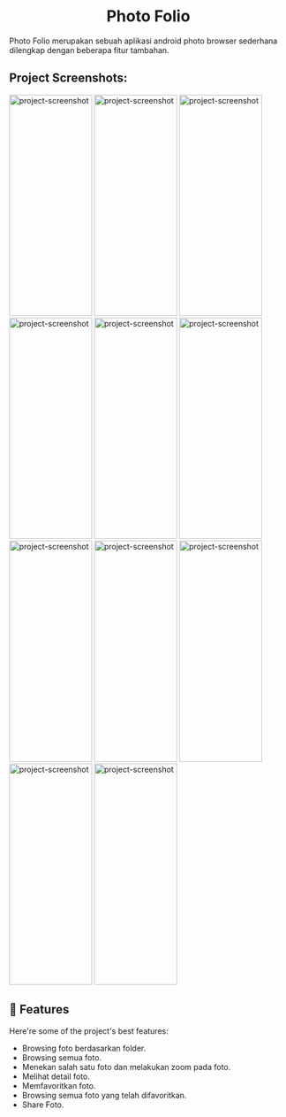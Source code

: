<h1 align="center" id="title">Photo Folio</h1>

<p id="description">Photo Folio merupakan sebuah aplikasi android photo browser sederhana dilengkap dengan beberapa fitur tambahan.</p>

<h2>Project Screenshots:</h2>

<img src="https://firebasestorage.googleapis.com/v0/b/kotlinlab-3ecaa.appspot.com/o/282855.jpg?alt=media&amp;token=cc35ff41-d356-4f9a-b0c0-0fca7504feaf&amp;_gl=1*o7d8nw*_ga*MTE0MDk4NDE2Mi4xNjY3MjA5ODE2*_ga_CW55HF8NVT*MTY4NjE0NDc3Ni4zMi4xLjE2ODYxNDQ4MjQuMC4wLjA|width=1px" alt="project-screenshot" width="150" height="400/">

<img src="https://firebasestorage.googleapis.com/v0/b/kotlinlab-3ecaa.appspot.com/o/282854.jpg?alt=media&amp;token=92fef3e4-b6c1-452c-aac5-c40dd67f2f42&amp;_gl=1*e3md0j*_ga*MTE0MDk4NDE2Mi4xNjY3MjA5ODE2*_ga_CW55HF8NVT*MTY4NjE0NDc3Ni4zMi4xLjE2ODYxNDQ4MjguMC4wLjA" alt="project-screenshot" width="150" height="400/">

<img src="https://firebasestorage.googleapis.com/v0/b/kotlinlab-3ecaa.appspot.com/o/282853.jpg?alt=media&amp;token=a21d05cd-5bef-4a20-b075-8b07d6a04247&amp;_gl=1*1eekdwz*_ga*MTE0MDk4NDE2Mi4xNjY3MjA5ODE2*_ga_CW55HF8NVT*MTY4NjE0NDc3Ni4zMi4xLjE2ODYxNDQ4ODMuMC4wLjA." alt="project-screenshot" width="150" height="400/">

<img src="https://firebasestorage.googleapis.com/v0/b/kotlinlab-3ecaa.appspot.com/o/282851.jpg?alt=media&amp;token=bb13d752-bfa2-4255-9cbf-0f2aff601b6f&amp;_gl=1*1hxgmnk*_ga*MTE0MDk4NDE2Mi4xNjY3MjA5ODE2*_ga_CW55HF8NVT*MTY4NjE0NDc3Ni4zMi4xLjE2ODYxNDQ5MzguMC4wLjA." alt="project-screenshot" width="150" height="400/">

<img src="https://firebasestorage.googleapis.com/v0/b/kotlinlab-3ecaa.appspot.com/o/282852.jpg?alt=media&amp;token=0e6b77eb-992d-4b1f-b915-d34c7581bb7c&amp;_gl=1*1tzph7u*_ga*MTE0MDk4NDE2Mi4xNjY3MjA5ODE2*_ga_CW55HF8NVT*MTY4NjE0NDc3Ni4zMi4xLjE2ODYxNDQ4ODguMC4wLjA." alt="project-screenshot" width="150" height="400/">

<img src="https://firebasestorage.googleapis.com/v0/b/kotlinlab-3ecaa.appspot.com/o/282850.jpg?alt=media&amp;token=7bd59bb0-9604-484b-b61c-7704da8f44d3&amp;_gl=1*1fkvbgx*_ga*MTE0MDk4NDE2Mi4xNjY3MjA5ODE2*_ga_CW55HF8NVT*MTY4NjE0NDc3Ni4zMi4xLjE2ODYxNDQ5NDYuMC4wLjA." alt="project-screenshot" width="150" height="400/">

<img src="https://firebasestorage.googleapis.com/v0/b/kotlinlab-3ecaa.appspot.com/o/282848.jpg?alt=media&amp;token=aa967204-35b9-4c3a-abb2-0e91330703af&amp;_gl=1*1lu4ytb*_ga*MTE0MDk4NDE2Mi4xNjY3MjA5ODE2*_ga_CW55HF8NVT*MTY4NjE0NDc3Ni4zMi4xLjE2ODYxNDUwMDguMC4wLjA." alt="project-screenshot" width="150" height="400/">

<img src="https://firebasestorage.googleapis.com/v0/b/kotlinlab-3ecaa.appspot.com/o/282849.jpg?alt=media&amp;token=c4090871-c076-4601-9157-fbc611fdea7f&amp;_gl=1*er5o2h*_ga*MTE0MDk4NDE2Mi4xNjY3MjA5ODE2*_ga_CW55HF8NVT*MTY4NjE0NDc3Ni4zMi4xLjE2ODYxNDUwMTEuMC4wLjA." alt="project-screenshot" width="150" height="400/">

<img src="https://firebasestorage.googleapis.com/v0/b/kotlinlab-3ecaa.appspot.com/o/282847.jpg?alt=media&amp;token=a28c5890-5133-43bf-96d3-aa92422209d9&amp;_gl=1*fs0ppp*_ga*MTE0MDk4NDE2Mi4xNjY3MjA5ODE2*_ga_CW55HF8NVT*MTY4NjE0NDc3Ni4zMi4xLjE2ODYxNDUwMjMuMC4wLjA." alt="project-screenshot" width="150" height="400/">

<img src="https://firebasestorage.googleapis.com/v0/b/kotlinlab-3ecaa.appspot.com/o/282846.jpg?alt=media&amp;token=c925afb6-9e6f-4992-a2b3-fa466db97d59&amp;_gl=1*13zyj6t*_ga*MTE0MDk4NDE2Mi4xNjY3MjA5ODE2*_ga_CW55HF8NVT*MTY4NjE0NDc3Ni4zMi4xLjE2ODYxNDUxMzcuMC4wLjA." alt="project-screenshot" width="150" height="400/">

<img src="https://firebasestorage.googleapis.com/v0/b/kotlinlab-3ecaa.appspot.com/o/282845.jpg?alt=media&amp;token=ad45a369-a3f1-4957-97a0-50c8ac24d1fe&amp;_gl=1*3ia629*_ga*MTE0MDk4NDE2Mi4xNjY3MjA5ODE2*_ga_CW55HF8NVT*MTY4NjE0NDc3Ni4zMi4xLjE2ODYxNDUwMjUuMC4wLjA." alt="project-screenshot" width="150" height="400/">

  
  
<h2>🧐 Features</h2>

Here're some of the project's best features:

*   Browsing foto berdasarkan folder.
*   Browsing semua foto.
*   Menekan salah satu foto dan melakukan zoom pada foto.
*   Melihat detail foto.
*   Memfavoritkan foto.
*   Browsing semua foto yang telah difavoritkan.
*   Share Foto.
